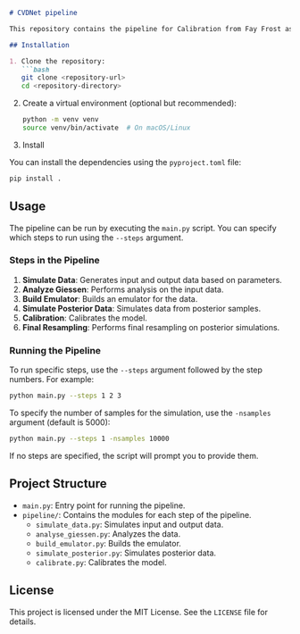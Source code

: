 ```markdown
# CVDNet pipeline 

This repository contains the pipeline for Calibration from Fay Frost as part of the CVDNet project.

## Installation

1. Clone the repository:
   ```bash
   git clone <repository-url>
   cd <repository-directory>
   ```

2. Create a virtual environment (optional but recommended):
   ```bash
   python -m venv venv
   source venv/bin/activate  # On macOS/Linux
   ```

3. Install 

You can install the dependencies using the `pyproject.toml` file:
   ```bash
   pip install .
   ```

## Usage

The pipeline can be run by executing the `main.py` script. You can specify which steps to run using the `--steps` argument.

### Steps in the Pipeline
1. **Simulate Data**: Generates input and output data based on parameters.
2. **Analyze Giessen**: Performs analysis on the input data.
3. **Build Emulator**: Builds an emulator for the data.
4. **Simulate Posterior Data**: Simulates data from posterior samples.
5. **Calibration**: Calibrates the model.
6. **Final Resampling**: Performs final resampling on posterior simulations.

### Running the Pipeline

To run specific steps, use the `--steps` argument followed by the step numbers. For example:
```bash
python main.py --steps 1 2 3
```

To specify the number of samples for the simulation, use the `-nsamples` argument (default is 5000):
```bash
python main.py --steps 1 -nsamples 10000
```

If no steps are specified, the script will prompt you to provide them.

## Project Structure

- `main.py`: Entry point for running the pipeline.
- `pipeline/`: Contains the modules for each step of the pipeline.
  - `simulate_data.py`: Simulates input and output data.
  - `analyse_giessen.py`: Analyzes the data.
  - `build_emulator.py`: Builds the emulator.
  - `simulate_posterior.py`: Simulates posterior data.
  - `calibrate.py`: Calibrates the model.

## License

This project is licensed under the MIT License. See the `LICENSE` file for details.
```

